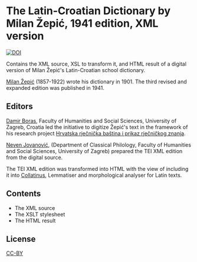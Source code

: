 # The Latin-Croatian Dictionary by Milan Žepić, 1941 edition, XML version

[![DOI](https://zenodo.org/badge/91201484.svg)](https://zenodo.org/badge/latestdoi/91201484)

Contains the XML source, XSL to transform it, and HTML result of a digital version of Milan Žepić's Latin-Croatian school dictionary.

[Milan Žepić](http://viaf.org/viaf/46909274) (1857-1922) wrote his dictionary in 1901. The third revised and expanded edition was published in 1941.

## Editors

[Damir Boras](http://viaf.org/viaf/259202602), Faculty of Humanities and Social Sciences, University of Zagreb, Croatia led the initiative to digitize Žepić's text in the framework of his research project [Hrvatska rječnička baština i prikaz rječničkog znanja](http://crodip.ffzg.hr/).

[Neven Jovanović](http://orcid.org/0000-0002-9119-399X), (Department of Classical Philology, Faculty of Humanities and Social Sciences, University of Zagreb) prepared the TEI XML edition from the digital source.

The TEI XML edition was transformed into HTML with the view of including it into [Collatinus](http://outils.biblissima.fr/fr/collatinus/), Lemmatiser and morphological analyser
for Latin texts.

## Contents
+ The XML source
+ The XSLT stylesheet
+ The HTML result

## License
[CC-BY](https://github.com/nevenjovanovic/zepic1941-lat-hrv/blob/master/LICENSE.md)
